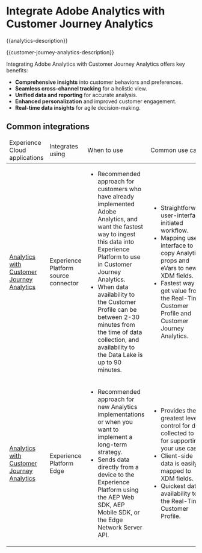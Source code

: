 ---
---

# Integrate Adobe Analytics with Customer Journey Analytics

{{analytics-description}}

{{customer-journey-analytics-description}}

Integrating Adobe Analytics with Customer Journey Analytics offers key benefits:

+ **Comprehensive insights** into customer behaviors and preferences.
+ **Seamless cross-channel tracking** for a holistic view.
+ **Unified data and reporting** for accurate analysis.
+ **Enhanced personalization** and improved customer engagement.
+ **Real-time data insights** for agile decision-making.

## Common integrations

<table>
    <thead>
        <tr>
            <td>Experience Cloud applications</td>
            <td>Integrates using</td>
            <td>When to use</td>
            <td>Common use cases</td>
        </tr>
    </thead>
    <tbody>
        <tr>
            <td><a href="../../integrations/tutorials/analytics-cja/experience-platform-source-connector.md" target="_blank" rel="noreferrer">Analytics with Customer Journey Analytics</a></td>
            <td>Experience Platform source connector</td>
            <td>
                <ul>
                    <li>Recommended approach for customers who have already implemented Adobe Analytics, and want the fastest way to ingest this data into Experience Platform to use in Customer Journey Analytics.</li>
                    <li>When data availability to the Customer Profile can be between 2-30 minutes from the time of data collection, and availability to the Data Lake is up to 90 minutes.</li>
                </ul>
            </td>
            <td>
                <ul>
                    <li>Straightforward, user-interface initiated workflow.</li>
                    <li>Mapping user-interface to copy Analytics props and eVars to new XDM fields.</li>
                    <li>Fastest way to get value from the Real-Time Customer Profile and Customer Journey Analytics.</li>
                </ul>
            </td>
        </tr>
        <tr>
            <td><a href="../../integrations/tutorials/analytics-cja/experience-platform-edge.md" target="_blank" rel="noreferrer">Analytics with Customer Journey Analytics</a></td>
            <td>Experience Platform Edge</td>
            <td>
                <ul>
                    <li>Recommended approach for new Analytics implementations or when you want to implement a long-term strategy.</li>
                    <li>Sends data directly from a device to the Experience Platform using the AEP Web SDK, AEP Mobile SDK, or the Edge Network Server API.</li>
                </ul>
            </td>
            <td>
                <ul>
                    <li>Provides the greatest level of control for data collected to use for supporting your use cases.</li>
                    <li>Client-side data is easily mapped to XDM fields.</li>
                    <li>Quickest data availability to the Real-Time Customer Profile.</li>
                </ul>
            </td>
        </tr>  
    </tbody>          
</table>
